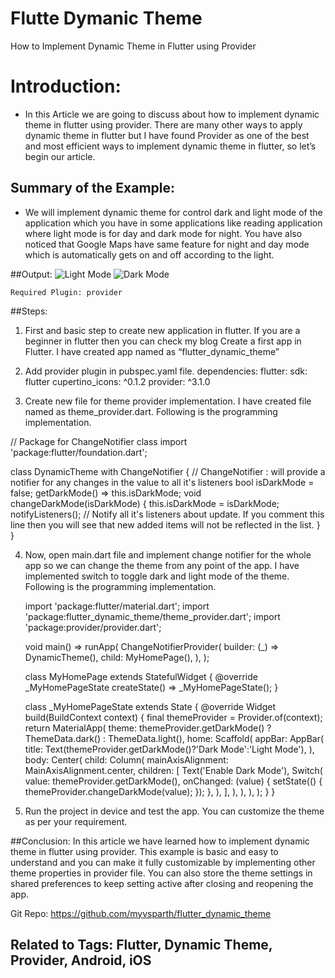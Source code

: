 # Flutte Dymanic Theme
How to Implement Dynamic Theme in Flutter using Provider

# Introduction:
- In this Article we are going to discuss about how to implement dynamic theme in flutter using provider. There are many other ways to apply dynamic theme in flutter but I have found Provider as one of the best and most efficient ways to implement dynamic theme in flutter, so let’s begin our article.

## Summary of the Example:
- We will implement dynamic theme for control dark and light mode of the application which you have in some applications like reading application where light mode is for day and dark mode for night. You have also noticed that Google Maps have same feature for night and day mode which is automatically gets on and off according to the light.

##Output:
![Light Mode](https://raw.githubusercontent.com/myvsparth/flutter_dynamic_theme/blob/master/screenshots/1.png)
![Dark Mode](https://raw.githubusercontent.com/myvsparth/flutter_dynamic_theme/blob/master/screenshots/2.png)

    Required Plugin: provider

##Steps:
1. First and basic step to create new application in flutter. If you are a beginner in flutter then you can check my blog Create a first app in Flutter. I have created app named as “flutter_dynamic_theme”

2. Add provider plugin in pubspec.yaml file.
dependencies:
 flutter:
   sdk: flutter
 cupertino_icons: ^0.1.2
 provider: ^3.1.0

3. Create new file for theme provider implementation. I have created file named as theme_provider.dart. Following is the programming implementation.

// Package for ChangeNotifier class
import 'package:flutter/foundation.dart';
 
class DynamicTheme with ChangeNotifier {
 // ChangeNotifier : will provide a notifier for any changes in the value to all it's listeners
 bool isDarkMode = false;
 getDarkMode() => this.isDarkMode;
 void changeDarkMode(isDarkMode) {
   this.isDarkMode = isDarkMode;
   notifyListeners(); // Notify all it's listeners about update. If you comment this line then you will see that new added items will not be reflected in the list.
 }
}

4. Now, open main.dart file and implement change notifier for the whole app so we can change the theme from any point of the app. I have implemented switch to toggle dark and light mode of the theme. Following is the programming implementation.

    import 'package:flutter/material.dart';
    import 'package:flutter_dynamic_theme/theme_provider.dart';
    import 'package:provider/provider.dart';
    
    void main() => runApp(
        ChangeNotifierProvider<DynamicTheme>(
        builder: (_) => DynamicTheme(),
        child: MyHomePage(),
        ),
    );
    
    class MyHomePage extends StatefulWidget {
    @override
    _MyHomePageState createState() => _MyHomePageState();
    }
    
    class _MyHomePageState extends State<MyHomePage> {
    @override
    Widget build(BuildContext context) {
    final themeProvider = Provider.of<DynamicTheme>(context);
    return MaterialApp(
        theme: themeProvider.getDarkMode() ? ThemeData.dark() : ThemeData.light(),
        home: Scaffold(
        appBar: AppBar(
            title: Text(themeProvider.getDarkMode()?'Dark Mode':'Light Mode'),
        ),
        body: Center(
            child: Column(
            mainAxisAlignment: MainAxisAlignment.center,
            children: <Widget>[
                Text('Enable Dark Mode'),
                Switch(
                value: themeProvider.getDarkMode(),
                onChanged: (value) {
                    setState(() {
                    themeProvider.changeDarkMode(value);
                    });
                },
                ),
            ],
            ),
        ),
        ),
    );
    }
    }

5. Run the project in device and test the app. You can customize the theme as per your requirement.

##Conclusion:
	In this article we have learned how to implement dynamic theme in flutter using provider. This example is basic and easy to understand and you can make it fully customizable by implementing other theme properties in provider file. You can also store the theme settings in shared preferences to keep setting active after closing and reopening the app.

Git Repo: https://github.com/myvsparth/flutter_dynamic_theme

## Related to Tags: Flutter, Dynamic Theme, Provider, Android, iOS

